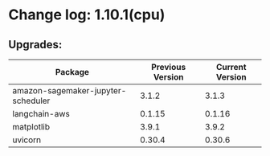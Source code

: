 # Change log: 1.10.1(cpu)

## Upgrades: 

Package | Previous Version | Current Version
---|---|---
amazon-sagemaker-jupyter-scheduler|3.1.2|3.1.3
langchain-aws|0.1.15|0.1.16
matplotlib|3.9.1|3.9.2
uvicorn|0.30.4|0.30.6
